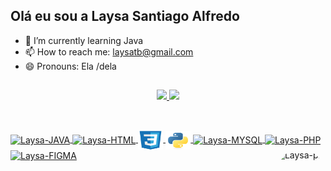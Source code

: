 ## Olá eu sou a Laysa Santiago Alfredo

- 🌱 I’m currently learning Java
- 📫 How to reach me:  laysatb@gmail.com
- 😄 Pronouns: Ela /dela

##

<div align="center">
  <a href="https://github.com/Laysanha">
  <img height="145em" src="https://github-readme-stats.vercel.app/api?username=laysanha&show_icons=true&theme=dracula&include_all_commits=true&count_private=true"/>
  <img height="145em" src="https://github-readme-stats.vercel.app/api/top-langs/?username=laysanha&layout=compact&langs_count=7&theme=dracula"/>
</div>
 
##
  
<div style="display: inline_block"><br>
  <img align="center" alt="Laysa-JAVA" height="30" width="40" src="https://cdn.jsdelivr.net/gh/devicons/devicon/icons/java/java-original.svg">
  <img align="center" alt="Laysa-HTML" height="30" width="40" src="https://cdn.jsdelivr.net/gh/devicons/devicon/icons/html5/html5-original.svg">
  <img align="center" alt="Laysa-CSS" height="30" width="40" src="https://raw.githubusercontent.com/devicons/devicon/master/icons/css3/css3-original.svg">
  <img align="center" alt="Laysa-PYTHON" height="30" width="40" src="https://raw.githubusercontent.com/devicons/devicon/master/icons/python/python-original.svg">
  <img align="center" alt="Laysa-MYSQL" height="30" width="40" src="https://cdn.jsdelivr.net/gh/devicons/devicon/icons/mysql/mysql-original-wordmark.svg">
  <img align="center" alt="Laysa-PHP" height="30" width="40" src="https://cdn.jsdelivr.net/gh/devicons/devicon/icons/php/php-plain.svg">
  <img align="center" alt="Laysa-FIGMA" height="30" width="40" src="https://cdn.jsdelivr.net/gh/devicons/devicon/icons/figma/figma-original.svg">
  <img align="right" alt="Laysa-pic" height="150" style="border-radius:50px;" src="https://media.discordapp.net/attachments/776867984253779990/901095436742447135/f8045be3a6110a0d0456feb4e4e6ee7c.webp?width=520&height=390">
</div>
  
 
